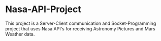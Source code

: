 # Nasa-API-Project
This project is a Server-Client communication and Socket-Programming project that uses Nasa API's for receiving Astronomy Pictures and Mars Weather data.
